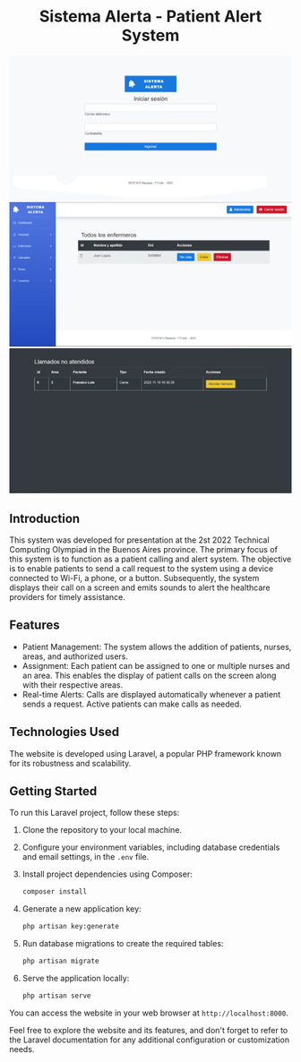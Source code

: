 <h1 align="center">
  Sistema Alerta - Patient Alert System
</h1>

![demo](https://github.com/iJosiasCastro/sistemaalerta/blob/main/demo/screenshot.png?raw=true)
![demo](https://github.com/iJosiasCastro/sistemaalerta/blob/main/demo/screenshot_2.png?raw=true)
![demo](https://github.com/iJosiasCastro/sistemaalerta/blob/main/demo/screenshot_3.png?raw=true)

## Introduction

This system was developed for presentation at the 2st 2022 Technical Computing Olympiad in the Buenos Aires province. The primary focus of this system is to function as a patient calling and alert system. The objective is to enable patients to send a call request to the system using a device connected to Wi-Fi, a phone, or a button. Subsequently, the system displays their call on a screen and emits sounds to alert the healthcare providers for timely assistance. 

## Features

- Patient Management: The system allows the addition of patients, nurses, areas, and authorized users.
- Assignment: Each patient can be assigned to one or multiple nurses and an area. This enables the display of patient calls on the screen along with their respective areas.
- Real-time Alerts: Calls are displayed automatically whenever a patient sends a request. Active patients can make calls as needed.

## Technologies Used

The website is developed using Laravel, a popular PHP framework known for its robustness and scalability.

## Getting Started

To run this Laravel project, follow these steps:

1. Clone the repository to your local machine.
2. Configure your environment variables, including database credentials and email settings, in the `.env` file.
3. Install project dependencies using Composer:

   ```bash
   composer install
   ```

4. Generate a new application key:

   ```bash
   php artisan key:generate
   ```

5. Run database migrations to create the required tables:

   ```bash
   php artisan migrate
   ```

6. Serve the application locally:

   ```bash
   php artisan serve
   ```

You can access the website in your web browser at `http://localhost:8000`.

Feel free to explore the website and its features, and don't forget to refer to the Laravel documentation for any additional configuration or customization needs.
